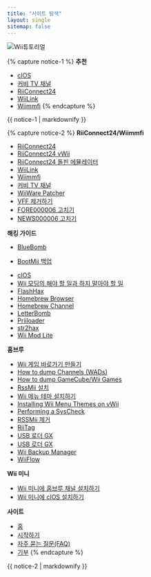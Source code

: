 ```yaml
---
title: "사이트 탐색"
layout: single
sitemap: false
---
```


![Wii튜토리얼](/images/WiiTutorials.jpg)

{% capture notice-1 %}
**추천**

+ [cIOS](cios)
+ [커비 TV 채널](kirby-tv)
+ [RiiConnect24](riiconnect24)
+ [WiiLink](wiilink)
+ [Wiimmfi](wiimmfi)
{% endcapture %}
<div class="notice--info">{{ notice-1 | markdownify }}</div>

{% capture notice-2 %}
**RiiConnect24/Wiimmfi**
+ [RiiConnect24](riiconnect24)
+ [RiiConnect24 vWii](riiconnect24-vwii)
+ [RiiConnect24 돌핀 에뮬레이터](riiconnect24-dolphin)
+ [WiiLink](wiilink)
+ [Wiimmfi](wiimmfi)
+ [커비 TV 채널](kirby-tv)
+ [WiiWare Patcher](wiiwarepatcher)
+ [VFF 제거하기](deleting-vffs)
+ [FORE000006 고치기](riiconnect24-batteryfix)
+ [NEWS000006 고치기](news000006)

**해킹 가이드**
+ [BlueBomb](bluebomb)
* [BootMii 백업](bootmii)
+ [cIOS](cios)
+ [Wii 모딩의 해야 할 일과 하지 말아야 할 일](dosanddonts)
+ [FlashHax](flashhax)
+ [Homebrew Browser](hbb)
+ [Homebrew Channel](hbc)
+ [LetterBomb](letterbomb)
+ [Priiloader](priiloader)
+ [str2hax](str2hax)
+ [Wii Mod Lite](wiimodlite)

**홈브루**
+ [Wii 게임 바로가기 만들기](wiigsc)
+ [How to dump Channels (WADs)](dump-wads)
+ [How to dump GameCube/Wii Games](dump-games)
+ [RssMii 설치](rssmii)
+ [Wii 메뉴 테마 설치하기](themes)
+ [Installing Wii Menu Themes on vWii](themes-vwii)
+ [Performing a SysCheck](syscheck)
+ [RSSMii 제거](rssmii-remove)
+ [RiiTag](riitag)
+ [USB 로더 GX](update)
+ [USB 로더 GX](usbloadergx)
+ [Wii Backup Manager](wiibackupmanager)
+ [WiiFlow](wiiflow)

**Wii 미니**
+ [Wii 미니에 홈브루 채널 설치하기](hbc-mini)
+ [Wii 미니에 cIOS 설치하기](cios-mini)

**사이트**
+ [홈](/)
+ [시작하기](get-started)
+ [자주 묻는 질문(FAQ)](faq)
+ [기부](donations)
{% endcapture %}
<div class="notice--primary">{{ notice-2 | markdownify }}</div>

